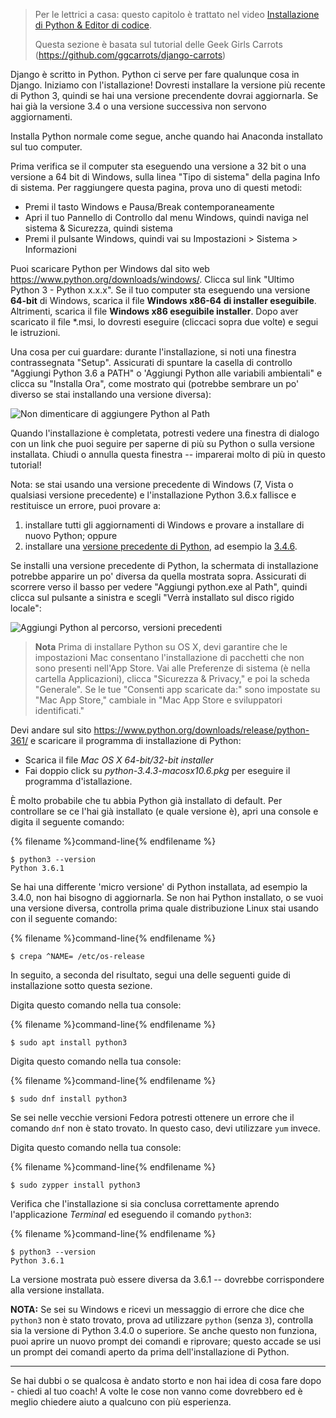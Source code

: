 > Per le lettrici a casa: questo capitolo è trattato nel video [Installazione di Python & Editor di codice](https://www.youtube.com/watch?v=pVTaqzKZCdA).
> 
> Questa sezione è basata sul tutorial delle Geek Girls Carrots (https://github.com/ggcarrots/django-carrots)

Django è scritto in Python. Python ci serve per fare qualunque cosa in Django. Iniziamo con l'istallazione! Dovresti installare la versione più recente di Python 3, quindi se hai una versione precendente dovrai aggiornarla. Se hai già la versione 3.4 o una versione successiva non servono aggiornamenti.

Installa Python normale come segue, anche quando hai Anaconda installato sul tuo computer.

<!--sec data-title="Install Python: Windows" data-id="python_windows" data-collapse=true ces-->

Prima verifica se il computer sta eseguendo una versione a 32 bit o una versione a 64 bit di Windows, sulla linea "Tipo di sistema" della pagina Info di sistema. Per raggiungere questa pagina, prova uno di questi metodi:

* Premi il tasto Windows e Pausa/Break contemporaneamente
* Apri il tuo Pannello di Controllo dal menu Windows, quindi naviga nel sistema & Sicurezza, quindi sistema
* Premi il pulsante Windows, quindi vai su Impostazioni > Sistema > Informazioni

Puoi scaricare Python per Windows dal sito web https://www.python.org/downloads/windows/. Clicca sul link "Ultimo Python 3 - Python x.x.x". Se il tuo computer sta eseguendo una versione **64-bit** di Windows, scarica il file **Windows x86-64 di installer eseguibile**. Altrimenti, scarica il file **Windows x86 eseguibile installer**. Dopo aver scaricato il file *.msi, lo dovresti eseguire (cliccaci sopra due volte) e segui le istruzioni.

Una cosa per cui guardare: durante l'installazione, si noti una finestra contrassegnata "Setup". Assicurati di spuntare la casella di controllo "Aggiungi Python 3.6 a PATH" o 'Aggiungi Python alle variabili ambientali" e clicca su "Installa Ora", come mostrato qui (potrebbe sembrare un po' diverso se stai installando una versione diversa):

![Non dimenticare di aggiungere Python al Path](../python_installation/images/python-installation-options.png)

Quando l'installazione è completata, potresti vedere una finestra di dialogo con un link che puoi seguire per saperne di più su Python o sulla versione installata. Chiudi o annulla questa finestra -- imparerai molto di più in questo tutorial!

Nota: se stai usando una versione precedente di Windows (7, Vista o qualsiasi versione precedente) e l'installazione Python 3.6.x fallisce e restituisce un errore, puoi provare a:

1. installare tutti gli aggiornamenti di Windows e provare a installare di nuovo Python; oppure
2. installare una [versione precedente di Python](https://www.python.org/downloads/windows/), ad esempio la [3.4.6](https://www.python.org/downloads/release/python-346/).

Se installi una versione precedente di Python, la schermata di installazione potrebbe apparire un po' diversa da quella mostrata sopra. Assicurati di scorrere verso il basso per vedere "Aggiungi python.exe al Path", quindi clicca sul pulsante a sinistra e scegli "Verrà installato sul disco rigido locale":

![Aggiungi Python al percorso, versioni precedenti](../python_installation/images/add_python_to_windows_path.png)

<!--endsec-->

<!--sec data-title="Install Python: OS X" data-id="python_OSX"
data-collapse=true ces-->

> **Nota** Prima di installare Python su OS X, devi garantire che le impostazioni Mac consentano l'installazione di pacchetti che non sono presenti nell'App Store. Vai alle Preferenze di sistema (è nella cartella Applicazioni), clicca "Sicurezza & Privacy," e poi la scheda "Generale". Se le tue "Consenti app scaricate da:" sono impostate su "Mac App Store," cambiale in "Mac App Store e sviluppatori identificati."

Devi andare sul sito https://www.python.org/downloads/release/python-361/ e scaricare il programma di installazione di Python:

* Scarica il file *Mac OS X 64-bit/32-bit installer*
* Fai doppio click su *python-3.4.3-macosx10.6.pkg* per eseguire il programma d'istallazione.

<!--endsec-->

<!--sec data-title="Install Python: Linux" data-id="python_linux"
data-collapse=true ces-->

È molto probabile che tu abbia Python già installato di default. Per controllare se ce l'hai già installato (e quale versione è), apri una console e digita il seguente comando:

{% filename %}command-line{% endfilename %}

    $ python3 --version
    Python 3.6.1
    

Se hai una differente 'micro versione' di Python installata, ad esempio la 3.4.0, non hai bisogno di aggiornarla. Se non hai Python installato, o se vuoi una versione diversa, controlla prima quale distribuzione Linux stai usando con il seguente comando:

{% filename %}command-line{% endfilename %}

    $ crepa ^NAME= /etc/os-release
    

In seguito, a seconda del risultato, segui una delle seguenti guide di installazione sotto questa sezione.

<!--endsec-->

<!--sec data-title="Install Python: Debian or Ubuntu" data-id="python_debian" data-collapse=true ces-->

Digita questo comando nella tua console:

{% filename %}command-line{% endfilename %}

    $ sudo apt install python3
    

<!--endsec-->

<!--sec data-title="Install Python: Fedora" data-id="python_fedora"
data-collapse=true ces-->

Digita questo comando nella tua console:

{% filename %}command-line{% endfilename %}

    $ sudo dnf install python3
    

Se sei nelle vecchie versioni Fedora potresti ottenere un errore che il comando `dnf` non è stato trovato. In questo caso, devi utilizzare `yum` invece.

<!--endsec-->

<!--sec data-title="Install Python: openSUSE" data-id="python_openSUSE"
data-collapse=true ces-->

Digita questo comando nella tua console:

{% filename %}command-line{% endfilename %}

    $ sudo zypper install python3
    

<!--endsec-->

Verifica che l'installazione si sia conclusa correttamente aprendo l'applicazione *Terminal* ed eseguendo il comando `python3`:

{% filename %}command-line{% endfilename %}

    $ python3 --version
    Python 3.6.1
    

La versione mostrata può essere diversa da 3.6.1 -- dovrebbe corrispondere alla versione installata.

**NOTA:** Se sei su Windows e ricevi un messaggio di errore che dice che `python3` non è stato trovato, prova ad utilizzare `python` (senza `3`), controlla sia la versione di Python 3.4.0 o superiore. Se anche questo non funziona, puoi aprire un nuovo prompt dei comandi e riprovare; questo accade se usi un prompt dei comandi aperto da prima dell'installazione di Python.

* * *

Se hai dubbi o se qualcosa è andato storto e non hai idea di cosa fare dopo - chiedi al tuo coach! A volte le cose non vanno come dovrebbero ed è meglio chiedere aiuto a qualcuno con più esperienza.